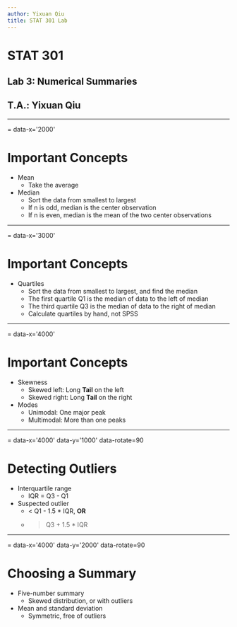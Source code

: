 ```yaml
---
author: Yixuan Qiu
title: STAT 301 Lab
---
```

# STAT 301
## Lab 3: Numerical Summaries
## T.A.: Yixuan Qiu



---
= data-x='2000'
# Important Concepts
- Mean
  - Take the average
- Median
  - Sort the data from smallest to largest
  - If n is odd, median is the center observation
  - If n is even, median is the mean of the two center observations


---
= data-x='3000'
# Important Concepts
- Quartiles
  - Sort the data from smallest to largest, and find the median
  - The first quartile Q1 is the median of data to the left of median
  - The third quartile Q3 is the median of data to the right of median
  - Calculate quartiles by hand, not SPSS 



---
= data-x='4000'
# Important Concepts
- Skewness
  - Skewed left: Long **Tail** on the left
  - Skewed right: Long **Tail** on the right
- Modes
  - Unimodal: One major peak
  - Multimodal: More than one peaks



---
= data-x='4000' data-y='1000' data-rotate=90
# Detecting Outliers
- Interquartile range
  - IQR = Q3 - Q1
- Suspected outlier
  - < Q1 - 1.5 * IQR, **OR**
  - > Q3 + 1.5 * IQR



---
= data-x='4000' data-y='2000' data-rotate=90
# Choosing a Summary
- Five-number summary
  - Skewed distribution, or with outliers
- Mean and standard deviation
  - Symmetric, free of outliers

